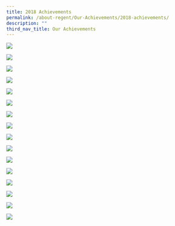```yaml
---
title: 2018 Achievements
permalink: /about-regent/Our-Achievements/2018-achievements/
description: ""
third_nav_title: Our Achievements
---
```

![](/images/2018ACHIEVEMENT1-1024x576.jpg)

![](/images/2018ACHIEVEMENT2-1024x576.jpg)

![](/images/2018ACHIEVEMENT3-1024x576.jpg)

![](/images/2018ACHIEVEMENT4-1024x576.jpg)

![](/images/2018ACHIEVEMENT5-1024x576.jpg)

![](/images/2018ACHIEVEMENT6-1024x576.jpg)

![](/images/2018ACHIEVEMENT7-1024x576.jpg)

![](/images/2018ACHIEVEMENT8-1024x576.jpg)

![](/images/2018ACHIEVEMENT17-1024x576.jpg)

![](/images/2018ACHIEVEMENT16-1024x576.jpg)

![](/images/2018ACHIEVEMENT15-1024x576.jpg)

![](/images/2018ACHIEVEMENT14-1024x576.jpg)

![](/images/2018ACHIEVEMENT13-1024x576.jpg)

![](/images/2018ACHIEVEMENT12-1024x576.jpg)

![](/images/2018ACHIEVEMENT11-1024x576.jpg)

![](/images/2018ACHIEVEMENT10-1024x576.jpg)